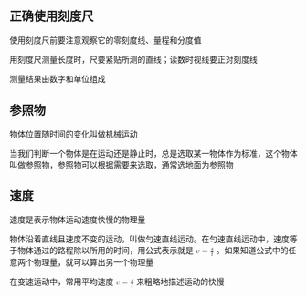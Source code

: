 ## 正确使用刻度尺

使用刻度尺前要注意观察它的零刻度线、量程和分度值

用刻度尺测量长度时，尺要紧贴所测的直线；读数时视线要正对刻度线

测量结果由数字和单位组成

## 参照物

物体位置随时间的变化叫做机械运动

当我们判断一个物体是在运动还是静止时，总是选取某一物体作为标准，这个物体叫做参照物，参照物可以根据需要来选取，通常选地面为参照物

## 速度

速度是表示物体运动速度快慢的物理量

物体沿着直线且速度不变的运动，叫做匀速直线运动。在匀速直线运动中，速度等于物体通过的路程除以所用的时间，用公式表示就是 <math xmlns="http://www.w3.org/1998/Math/MathML"><mi>v</mi><mo>=</mo><mfrac><mi>s</mi><mi>t</mi></mfrac></math> 。如果知道公式中的任意两个物理量，就可以算出另一个物理量

在变速运动中，常用平均速度 <math xmlns="http://www.w3.org/1998/Math/MathML"><mi>v</mi><mo>=</mo><mfrac><mi>s</mi><mi>t</mi></mfrac></math> 来粗略地描述运动的快慢